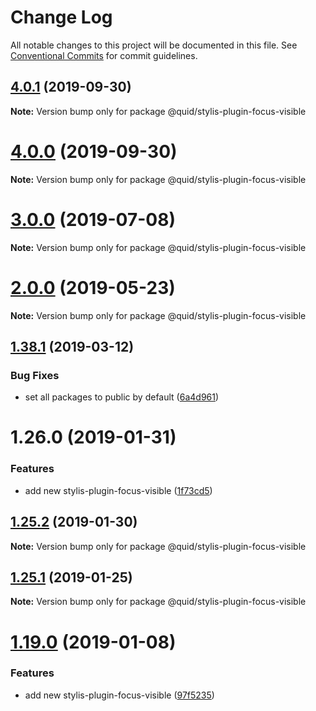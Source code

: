 # Change Log

All notable changes to this project will be documented in this file.
See [Conventional Commits](https://conventionalcommits.org) for commit guidelines.

## [4.0.1](https://github.com/quid/refraction/tree/master/packages/stylis-plugin-focus-visible/compare/v4.0.0...v4.0.1) (2019-09-30)

**Note:** Version bump only for package @quid/stylis-plugin-focus-visible





# [4.0.0](https://github.com/quid/refraction/tree/master/packages/stylis-plugin-focus-visible/compare/v3.3.5...v4.0.0) (2019-09-30)

**Note:** Version bump only for package @quid/stylis-plugin-focus-visible





# [3.0.0](https://github.com/quid/refraction/tree/master/packages/stylis-plugin-focus-visible/compare/v2.5.0...v3.0.0) (2019-07-08)

**Note:** Version bump only for package @quid/stylis-plugin-focus-visible





# [2.0.0](https://github.com/quid/refraction/tree/master/packages/stylis-plugin-focus-visible/compare/v1.40.1...v2.0.0) (2019-05-23)

**Note:** Version bump only for package @quid/stylis-plugin-focus-visible





## [1.38.1](https://github.com/quid/refraction/tree/master/packages/stylis-plugin-focus-visible/compare/v1.38.0...v1.38.1) (2019-03-12)


### Bug Fixes

* set all packages to public by default ([6a4d961](https://github.com/quid/refraction/tree/master/packages/stylis-plugin-focus-visible/commit/6a4d961))





# 1.26.0 (2019-01-31)


### Features

* add new stylis-plugin-focus-visible ([1f73cd5](https://github.com/quid/refraction/tree/master/packages/stylis-plugin-focus-visible/commit/1f73cd5))





## [1.25.2](https://github.com/quid/refraction/tree/master/packages/stylis-plugin-focus-visible/compare/v1.25.1...v1.25.2) (2019-01-30)

**Note:** Version bump only for package @quid/stylis-plugin-focus-visible





## [1.25.1](https://github.com/quid/refraction/compare/v1.25.0...v1.25.1) (2019-01-25)

**Note:** Version bump only for package @quid/stylis-plugin-focus-visible





# [1.19.0](https://github.com/quid/refraction/compare/v1.18.0...v1.19.0) (2019-01-08)


### Features

* add new stylis-plugin-focus-visible ([97f5235](https://github.com/quid/refraction/commit/97f5235))
